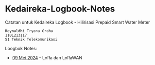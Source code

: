 # Kedaireka-Logbook-Notes
Catatan untuk Kedaireka Logbook - Hilirisasi Prepaid Smart Water Meter

```
Reynaldhi Tryana Graha
1101213117
S1 Teknik Telekomunikasi
```

Loogbok Notes:
- [09 Mei 2024](NOTES\09-05-2024.md "Catatan 09 Mei 2024") - LoRa dan LoRaWAN